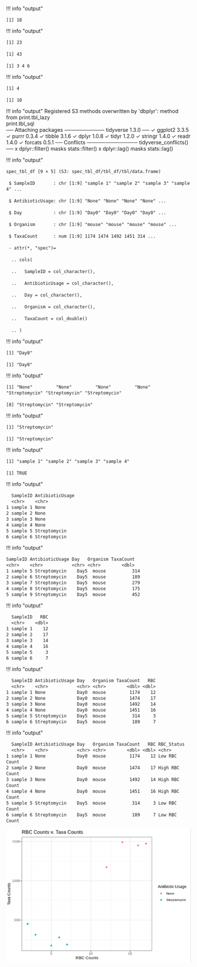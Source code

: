 

!!! info "output"

    [1] 18



!!! info "output"

    [1] 23
    
    [1] 43
    
    [1] 3 4 6



!!! info "output"

    [1] 4
    
    [1] 10



!!! info "output"
    Registered S3 methods overwritten by 'dbplyr':
    method         from
    print.tbl_lazy     
    print.tbl_sql      
    ── Attaching packages ─────────── tidyverse 1.3.0 ──
    ✓ ggplot2 3.3.5     ✓ purrr   0.3.4
    ✓ tibble  3.1.6     ✓ dplyr   1.0.8
    ✓ tidyr   1.2.0     ✓ stringr 1.4.0
    ✓ readr   1.4.0     ✓ forcats 0.5.1
    ── Conflicts ────────────── tidyverse_conflicts() ──
    x dplyr::filter() masks stats::filter()
    x dplyr::lag()    masks stats::lag()


!!! info "output"

    spec_tbl_df [9 × 5] (S3: spec_tbl_df/tbl_df/tbl/data.frame)
    
     $ SampleID       : chr [1:9] "sample 1" "sample 2" "sample 3" "sample 4" ...
     
     $ AntibioticUsage: chr [1:9] "None" "None" "None" "None" ...
     
     $ Day            : chr [1:9] "Day0" "Day0" "Day0" "Day0" ...
     
     $ Organism       : chr [1:9] "mouse" "mouse" "mouse" "mouse" ...
     
     $ TaxaCount      : num [1:9] 1174 1474 1492 1451 314 ...
     
     - attr(*, "spec")=
     
      .. cols(
      
      ..   SampleID = col_character(),
      
      ..   AntibioticUsage = col_character(),
      
      ..   Day = col_character(),
      
      ..   Organism = col_character(),
      
      ..   TaxaCount = col_double()
      
      .. )
  

!!! info "output"

    [1] "Day0"
    
    [1] "Day0"


!!! info "output"

    [1] "None"         "None"         "None"         "None"         "Streptomycin" "Streptomycin" "Streptomycin"
    
    [8] "Streptomycin" "Streptomycin"
    

!!! info "output"

    [1] "Streptomycin"
    
    [1] "Streptomycin"


!!! info "output"

    [1] "sample 1" "sample 2" "sample 3" "sample 4"
    
    [1] TRUE




!!! info "output" 

      SampleID AntibioticUsage
      <chr>    <chr>          
    1 sample 1 None           
    2 sample 2 None           
    3 sample 3 None           
    4 sample 4 None           
    5 sample 5 Streptomycin   
    6 sample 6 Streptomycin 


!!! info "output"

    SampleID AntibioticUsage Day   Organism TaxaCount
    <chr>    <chr>           <chr> <chr>        <dbl>
    1 sample 5 Streptomycin    Day5  mouse          314
    2 sample 6 Streptomycin    Day5  mouse          189
    3 sample 7 Streptomycin    Day5  mouse          279
    4 sample 8 Streptomycin    Day5  mouse          175
    5 sample 9 Streptomycin    Day5  mouse          452
         


!!! info "output"

      SampleID   RBC
      <chr>    <dbl>
    1 sample 1    12
    2 sample 2    17
    3 sample 3    14
    4 sample 4    16
    5 sample 5     3
    6 sample 6     7
         

!!! info "output"

      SampleID AntibioticUsage Day   Organism TaxaCount   RBC  
      <chr>    <chr>           <chr> <chr>        <dbl> <dbl>   
    1 sample 1 None            Day0  mouse         1174    12
    2 sample 2 None            Day0  mouse         1474    17 
    3 sample 3 None            Day0  mouse         1492    14 
    4 sample 4 None            Day0  mouse         1451    16
    5 sample 5 Streptomycin    Day5  mouse          314     3
    6 sample 6 Streptomycin    Day5  mouse          189     7          
          

!!! info "output"

      SampleID AntibioticUsage Day   Organism TaxaCount   RBC RBC_Status    
      <chr>    <chr>           <chr> <chr>        <dbl> <dbl> <chr>         
    1 sample 1 None            Day0  mouse         1174    12 Low RBC Count 
    2 sample 2 None            Day0  mouse         1474    17 High RBC Count
    3 sample 3 None            Day0  mouse         1492    14 High RBC Count
    4 sample 4 None            Day0  mouse         1451    16 High RBC Count
    5 sample 5 Streptomycin    Day5  mouse          314     3 Low RBC Count 
    6 sample 6 Streptomycin    Day5  mouse          189     7 Low RBC Count    
        
        

![](images/r-faceted-scatter.png)
              
